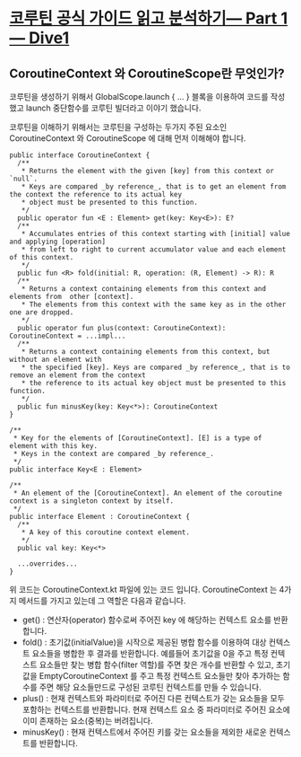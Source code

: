 # [코루틴 공식 가이드 읽고 분석하기— Part 1 — Dive1](https://myungpyo.medium.com/reading-coroutine-official-guide-thoroughly-part-1-7ebb70a51910)
## CoroutineContext 와 CoroutineScope란 무엇인가?
코루틴을 생성하기 위해서 GlobalScope.launch { … } 블록을 이용하여 코드를 작성했고 launch 중단함수를 코루틴 빌더라고 이야기 했습니다.

코루틴을 이해하기 위해서는 코루틴을 구성하는 두가지 주된 요소인CoroutineContext 와 CoroutineScope 에 대해 먼저 이해해야 합니다.

```
public interface CoroutineContext {
  /**
   * Returns the element with the given [key] from this context or `null`.
   * Keys are compared _by reference_, that is to get an element from the context the reference to its actual key
   * object must be presented to this function.
   */
  public operator fun <E : Element> get(key: Key<E>): E?
  /**
   * Accumulates entries of this context starting with [initial] value and applying [operation]
   * from left to right to current accumulator value and each element of this context.
   */
  public fun <R> fold(initial: R, operation: (R, Element) -> R): R
  /**
   * Returns a context containing elements from this context and elements from  other [context].
   * The elements from this context with the same key as in the other one are dropped.
   */
  public operator fun plus(context: CoroutineContext): CoroutineContext = ...impl...
  /**
   * Returns a context containing elements from this context, but without an element with
   * the specified [key]. Keys are compared _by reference_, that is to remove an element from the context
   * the reference to its actual key object must be presented to this function.
   */
  public fun minusKey(key: Key<*>): CoroutineContext
}

/**
 * Key for the elements of [CoroutineContext]. [E] is a type of element with this key.
 * Keys in the context are compared _by reference_.
 */
public interface Key<E : Element>

/**
 * An element of the [CoroutineContext]. An element of the coroutine context is a singleton context by itself.
 */
public interface Element : CoroutineContext {
  /**
   * A key of this coroutine context element.
   */
  public val key: Key<*>
  
  ...overrides...
}
```

위 코드는 CoroutineContext.kt 파일에 있는 코드 입니다. CoroutineContext 는 4가지 메서드를 가지고 있는데 그 역할은 다음과 같습니다.

* get() : 연산자(operator) 함수로써 주어진 key 에 해당하는 컨텍스트 요소를 반환합니다.
* fold() : 초기값(initialValue)을 시작으로 제공된 병합 함수를 이용하여 대상 컨텍스트 요소들을 병합한 후 결과를 반환합니다.
예를들어 초기값을 0을 주고 특정 컨텍스트 요소들만 찾는 병합 함수(filter 역할)를 주면 찾은 개수를 반환할 수 있고, 초기값을 EmptyCoroutineContext 를 주고 특정 컨텍스트 요소들만 찾아 추가하는 함수를 주면 해당 요소들만드로 구성된 코루틴 컨텍스트를 만들 수 있습니다.
* plus() : 현재 컨텍스트와 파라미터로 주어진 다른 컨텍스트가 갖는 요소들을 모두 포함하는 컨텍스트를 반환합니다. 현재 컨텍스트 요소 중 파라미터로 주어진 요소에 이미 존재하는 요소(중복)는 버려집니다.
* minusKey() : 현재 컨텍스트에서 주어진 키를 갖는 요소들을 제외한 새로운 컨텍스트를 반환합니다.

